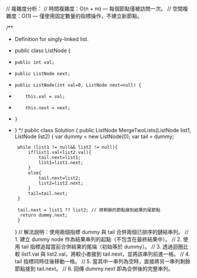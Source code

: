 // 複雜度分析：
// 時間複雜度：O(n + m) — 每個節點僅被訪問一次。
// 空間複雜度：O(1) — 僅使用固定數量的指標操作，不建立新節點。

/**
 * Definition for singly-linked list.
 * public class ListNode {
 *     public int val;
 *     public ListNode next;
 *     public ListNode(int val=0, ListNode next=null) {
 *         this.val = val;
 *         this.next = next;
 *     }
 * }
 */
public class Solution
{
    public ListNode MergeTwoLists(ListNode list1, ListNode list2)
    {
        var dummy = new ListNode(0);
        var tail = dummy;

        while (list1 != null&& list2 != null){
            if(list1.val<list2.val){
                tail.next=list1;
                list1=list1.next;
            }
            else{
                tail.next=list2;
                list2=list2.next;
            }
            tail=tail.next;
        }
        
        tail.next = list1 ?? list2; // 將剩餘的節點接到結果的尾節點
         return dummy.next;
        }
    }
// 解法說明：使用兩個指標 dummy 與 tail 合併兩個已排序的鏈結串列。
// 1. 建立 dummy node 作為結果串列的起點（不包含在最終結果中）。
// 2. 使用 tail 指標追蹤當前合併結果的尾端（初始等於 dummy）。
// 3. 透過迴圈比較 list1.val 與 list2.val，將較小者接到 tail.next，並將該串列前進一格。
// 4. tail 指標同時往後移動一格。
// 5. 當其中一串列為空時，直接將另一串列剩餘節點接到 tail.next。
// 6. 回傳 dummy.next 即為合併後的完整串列。
